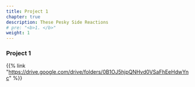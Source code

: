 ```yaml
---
title: Project 1    
chapter: true
description: These Pesky Side Reactions 
# pre: "<b>1. </b>"
weight: 1
---
```


### Project 1

{{% link "https://drive.google.com/drive/folders/0B1OJ5hjpQNHvd0VSaFhEeHdwYnc" %}}
